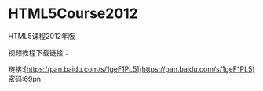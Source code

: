 # HTML5Course2012
HTML5课程2012年版

视频教程下载链接：

链接:[https://pan.baidu.com/s/1geF1PL5](https://pan.baidu.com/s/1geF1PL5) 密码:69pn